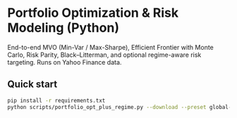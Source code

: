 # Portfolio Optimization & Risk Modeling (Python)
End-to-end MVO (Min-Var / Max-Sharpe), Efficient Frontier with Monte Carlo, Risk Parity, Black–Litterman, and optional regime-aware risk targeting. Runs on Yahoo Finance data.

## Quick start
```bash
pip install -r requirements.txt
python scripts/portfolio_opt_plus_regime.py --download --preset global-core --rf 0.02 --benchmark VTI

